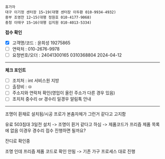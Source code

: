 ```
휴가자
대구 이기정 센터장 15~19(대행 센터장 이두환 010-9934-4932)
중부 조영찬 12~15(대행 정원호 010-4177-9068)
충청 이태구 15~16(대행 김지원 010-4013-5334)
```

**접수 확인**
- [x] 고객명/코드 : 윤희성 19275865
- [ ] 연락처 : 010-2676-9978
- [ ] 요청번호/오더 : 24041300165 0310368804 2024-04-12
---
**체크 포인트**
- [ ] 조치처 : int 서비스원 지방
- [ ] 출장비 : ㅁ
- [ ] 주소지와 연락처 확인(영업이 올린 주소가 다른 경우 있음)
- [ ] 조치처 중수리 or 경수리 일경우 알림톡 안내
---
조명이 휜채로 설치됨/시공 프로가 본춤자체가 그런거 같다고 고지함

유료 503침대 3일전 설치 -> 조명이 휜거 같다고 하심 -> 제품코드가 프리즘 제품 목록에 없음 이경우 경수리 접수 진행하면 될까요?

잔디로 확인중

조명 인데 프리즘 제품 코드로 확인 안됨 -> 기존 가구 프로세스 대로 진행



